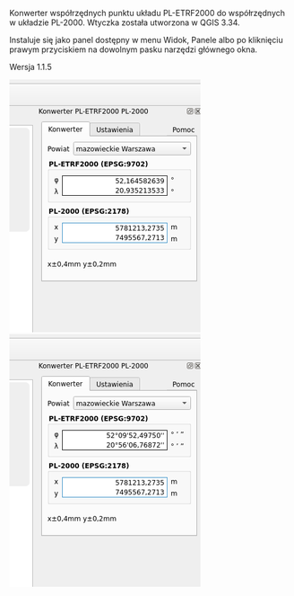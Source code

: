 Konwerter współrzędnych punktu układu PL-ETRF2000 do współrzędnych w układzie PL-2000. Wtyczka została utworzona w QGIS 3.34.

Instaluje się jako panel dostępny w menu Widok, Panele albo po kliknięciu prawym przyciskiem na dowolnym pasku narzędzi głównego okna.

Wersja 1.1.5

![dd coordinates](FirstLook1.png) ![dms coordinates](FirstLook2.png)
